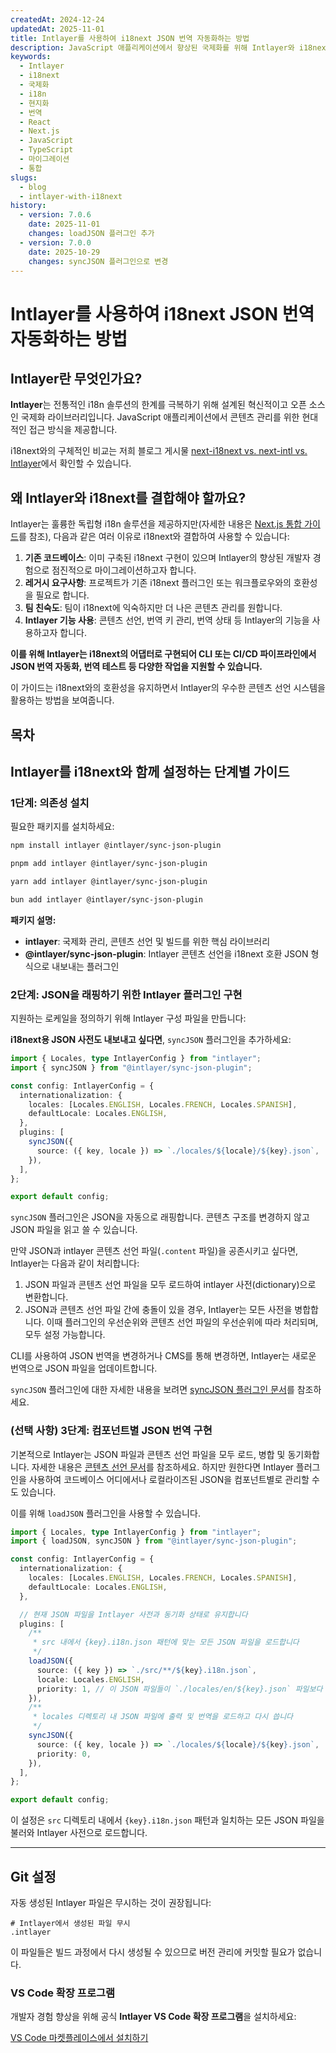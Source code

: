 ```yaml
---
createdAt: 2024-12-24
updatedAt: 2025-11-01
title: Intlayer를 사용하여 i18next JSON 번역 자동화하는 방법
description: JavaScript 애플리케이션에서 향상된 국제화를 위해 Intlayer와 i18next를 사용하여 JSON 번역을 자동화하세요.
keywords:
  - Intlayer
  - i18next
  - 국제화
  - i18n
  - 현지화
  - 번역
  - React
  - Next.js
  - JavaScript
  - TypeScript
  - 마이그레이션
  - 통합
slugs:
  - blog
  - intlayer-with-i18next
history:
  - version: 7.0.6
    date: 2025-11-01
    changes: loadJSON 플러그인 추가
  - version: 7.0.0
    date: 2025-10-29
    changes: syncJSON 플러그인으로 변경
---
```


# Intlayer를 사용하여 i18next JSON 번역 자동화하는 방법

## Intlayer란 무엇인가요?

**Intlayer**는 전통적인 i18n 솔루션의 한계를 극복하기 위해 설계된 혁신적이고 오픈 소스인 국제화 라이브러리입니다. JavaScript 애플리케이션에서 콘텐츠 관리를 위한 현대적인 접근 방식을 제공합니다.

i18next와의 구체적인 비교는 저희 블로그 게시물 [next-i18next vs. next-intl vs. Intlayer](https://github.com/aymericzip/intlayer/blob/main/docs/blog/ko/next-i18next_vs_next-intl_vs_intlayer.md)에서 확인할 수 있습니다.

## 왜 Intlayer와 i18next를 결합해야 할까요?

Intlayer는 훌륭한 독립형 i18n 솔루션을 제공하지만(자세한 내용은 [Next.js 통합 가이드](https://github.com/aymericzip/intlayer/blob/main/docs/docs/ko/intlayer_with_nextjs_16.md)를 참조), 다음과 같은 여러 이유로 i18next와 결합하여 사용할 수 있습니다:

1. **기존 코드베이스**: 이미 구축된 i18next 구현이 있으며 Intlayer의 향상된 개발자 경험으로 점진적으로 마이그레이션하고자 합니다.
2. **레거시 요구사항**: 프로젝트가 기존 i18next 플러그인 또는 워크플로우와의 호환성을 필요로 합니다.
3. **팀 친숙도**: 팀이 i18next에 익숙하지만 더 나은 콘텐츠 관리를 원합니다.
4. **Intlayer 기능 사용**: 콘텐츠 선언, 번역 키 관리, 번역 상태 등 Intlayer의 기능을 사용하고자 합니다.

**이를 위해 Intlayer는 i18next의 어댑터로 구현되어 CLI 또는 CI/CD 파이프라인에서 JSON 번역 자동화, 번역 테스트 등 다양한 작업을 지원할 수 있습니다.**

이 가이드는 i18next와의 호환성을 유지하면서 Intlayer의 우수한 콘텐츠 선언 시스템을 활용하는 방법을 보여줍니다.

## 목차

<TOC/>

## Intlayer를 i18next와 함께 설정하는 단계별 가이드

### 1단계: 의존성 설치

필요한 패키지를 설치하세요:

```bash packageManager="npm"
npm install intlayer @intlayer/sync-json-plugin
```

```bash packageManager="pnpm"
pnpm add intlayer @intlayer/sync-json-plugin
```

```bash packageManager="yarn"
yarn add intlayer @intlayer/sync-json-plugin
```

```bash packageManager="bun"
bun add intlayer @intlayer/sync-json-plugin
```

**패키지 설명:**

- **intlayer**: 국제화 관리, 콘텐츠 선언 및 빌드를 위한 핵심 라이브러리
- **@intlayer/sync-json-plugin**: Intlayer 콘텐츠 선언을 i18next 호환 JSON 형식으로 내보내는 플러그인

### 2단계: JSON을 래핑하기 위한 Intlayer 플러그인 구현

지원하는 로케일을 정의하기 위해 Intlayer 구성 파일을 만듭니다:

**i18next용 JSON 사전도 내보내고 싶다면**, `syncJSON` 플러그인을 추가하세요:

```typescript fileName="intlayer.config.ts"
import { Locales, type IntlayerConfig } from "intlayer";
import { syncJSON } from "@intlayer/sync-json-plugin";

const config: IntlayerConfig = {
  internationalization: {
    locales: [Locales.ENGLISH, Locales.FRENCH, Locales.SPANISH],
    defaultLocale: Locales.ENGLISH,
  },
  plugins: [
    syncJSON({
      source: ({ key, locale }) => `./locales/${locale}/${key}.json`,
    }),
  ],
};

export default config;
```

`syncJSON` 플러그인은 JSON을 자동으로 래핑합니다. 콘텐츠 구조를 변경하지 않고 JSON 파일을 읽고 쓸 수 있습니다.

만약 JSON과 intlayer 콘텐츠 선언 파일(`.content` 파일)을 공존시키고 싶다면, Intlayer는 다음과 같이 처리합니다:

1. JSON 파일과 콘텐츠 선언 파일을 모두 로드하여 intlayer 사전(dictionary)으로 변환합니다.
2. JSON과 콘텐츠 선언 파일 간에 충돌이 있을 경우, Intlayer는 모든 사전을 병합합니다. 이때 플러그인의 우선순위와 콘텐츠 선언 파일의 우선순위에 따라 처리되며, 모두 설정 가능합니다.

CLI를 사용하여 JSON 번역을 변경하거나 CMS를 통해 변경하면, Intlayer는 새로운 번역으로 JSON 파일을 업데이트합니다.

`syncJSON` 플러그인에 대한 자세한 내용을 보려면 [syncJSON 플러그인 문서](https://github.com/aymericzip/intlayer/blob/main/docs/docs/ko/plugins/sync-json.md)를 참조하세요.

### (선택 사항) 3단계: 컴포넌트별 JSON 번역 구현

기본적으로 Intlayer는 JSON 파일과 콘텐츠 선언 파일을 모두 로드, 병합 및 동기화합니다. 자세한 내용은 [콘텐츠 선언 문서](https://github.com/aymericzip/intlayer/blob/main/docs/docs/ko/dictionary/content_file.md)를 참조하세요. 하지만 원한다면 Intlayer 플러그인을 사용하여 코드베이스 어디에서나 로컬라이즈된 JSON을 컴포넌트별로 관리할 수도 있습니다.

이를 위해 `loadJSON` 플러그인을 사용할 수 있습니다.

```ts fileName="intlayer.config.ts"
import { Locales, type IntlayerConfig } from "intlayer";
import { loadJSON, syncJSON } from "@intlayer/sync-json-plugin";

const config: IntlayerConfig = {
  internationalization: {
    locales: [Locales.ENGLISH, Locales.FRENCH, Locales.SPANISH],
    defaultLocale: Locales.ENGLISH,
  },

  // 현재 JSON 파일을 Intlayer 사전과 동기화 상태로 유지합니다
  plugins: [
    /**
     * src 내에서 {key}.i18n.json 패턴에 맞는 모든 JSON 파일을 로드합니다
     */
    loadJSON({
      source: ({ key }) => `./src/**/${key}.i18n.json`,
      locale: Locales.ENGLISH,
      priority: 1, // 이 JSON 파일들이 `./locales/en/${key}.json` 파일보다 우선권을 갖도록 보장합니다
    }),
    /**
     * locales 디렉토리 내 JSON 파일에 출력 및 번역을 로드하고 다시 씁니다
     */
    syncJSON({
      source: ({ key, locale }) => `./locales/${locale}/${key}.json`,
      priority: 0,
    }),
  ],
};

export default config;
```

이 설정은 `src` 디렉토리 내에서 `{key}.i18n.json` 패턴과 일치하는 모든 JSON 파일을 불러와 Intlayer 사전으로 로드합니다.

---

## Git 설정

자동 생성된 Intlayer 파일은 무시하는 것이 권장됩니다:

```plaintext fileName=".gitignore"
# Intlayer에서 생성된 파일 무시
.intlayer
```

이 파일들은 빌드 과정에서 다시 생성될 수 있으므로 버전 관리에 커밋할 필요가 없습니다.

### VS Code 확장 프로그램

개발자 경험 향상을 위해 공식 **Intlayer VS Code 확장 프로그램**을 설치하세요:

[VS Code 마켓플레이스에서 설치하기](https://marketplace.visualstudio.com/items?itemName=intlayer.intlayer-vs-code-extension)
